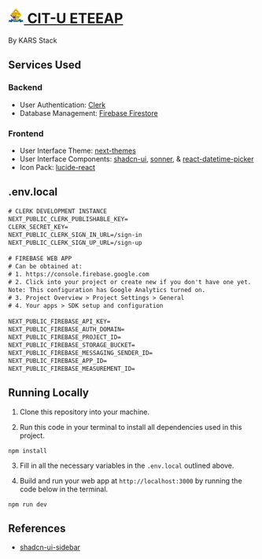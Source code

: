 # [<img src="/public/citu-eteeap-logo.svg" alt="Logo Dark Mode" width="32" height="32"> CIT-U ETEEAP](https://citu-eteeap.vercel.app/)

By KARS Stack

## Services Used

### Backend

- User Authentication: [Clerk](https://dashboard.clerk.com/)
- Database Management: [Firebase Firestore](https://firebase.google.com/docs/firestore/)

### Frontend

- User Interface Theme: [next-themes](https://www.npmjs.com/package/next-themes)
- User Interface Components: [shadcn-ui](https://ui.shadcn.com/), [sonner](https://sonner.emilkowal.ski/), & [react-datetime-picker](https://www.npmjs.com/package/react-datetime-picker)
- Icon Pack: [lucide-react](https://www.npmjs.com/package/lucide-react)

## .env.local

```env
# CLERK DEVELOPMENT INSTANCE
NEXT_PUBLIC_CLERK_PUBLISHABLE_KEY=
CLERK_SECRET_KEY=
NEXT_PUBLIC_CLERK_SIGN_IN_URL=/sign-in
NEXT_PUBLIC_CLERK_SIGN_UP_URL=/sign-up

# FIREBASE WEB APP
# Can be obtained at:
# 1. https://console.firebase.google.com
# 2. Click into your project or create new if you don't have one yet. Note: This configuration has Google Analytics turned on.
# 3. Project Overview > Project Settings > General
# 4. Your apps > SDK setup and configuration

NEXT_PUBLIC_FIREBASE_API_KEY=
NEXT_PUBLIC_FIREBASE_AUTH_DOMAIN=
NEXT_PUBLIC_FIREBASE_PROJECT_ID=
NEXT_PUBLIC_FIREBASE_STORAGE_BUCKET=
NEXT_PUBLIC_FIREBASE_MESSAGING_SENDER_ID=
NEXT_PUBLIC_FIREBASE_APP_ID=
NEXT_PUBLIC_FIREBASE_MEASUREMENT_ID=
```

## Running Locally

1. Clone this repository into your machine.

2. Run this code in your terminal to install all dependencies used in this project.

```shell
npm install
```

3. Fill in all the necessary variables in the `.env.local` outlined above.

4. Build and run your web app at `http://localhost:3000` by running the code below in the terminal.

```shell
npm run dev
```

## References

- [shadcn-ui-sidebar](https://github.com/salimi-my/shadcn-ui-sidebar)
